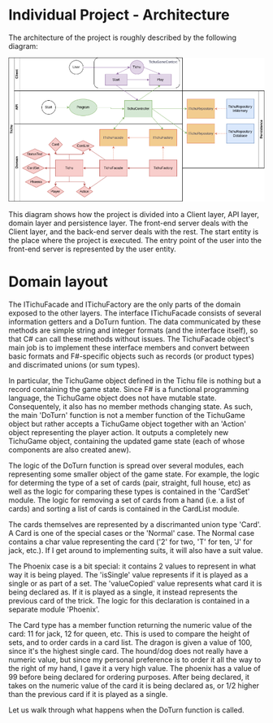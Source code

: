 # Individual Project - Architecture

The architecture of the project is roughly described by the following diagram:

![image](architecture-diagram.drawio.png)

This diagram shows how the project is divided into a Client layer, API layer, domain layer and persistence layer. The front-end server deals with the Client layer, and the back-end server deals with the rest. The start entity is the place where the project is executed. The entry point of the user into the front-end server is represented by the user entity. 

# Domain layout

The ITichuFacade and ITichuFactory are the only parts of the domain exposed to the other layers. The interface ITichuFacade consists of several information getters and a DoTurn funtion. The data communicated by these methods are simple string and integer formats (and the interface itself), so that C# can call these methods without issues. The TichuFacade object's main job is to implement these interface members and convert between basic formats and F#-specific objects such as records (or product types) and discrimated unions (or sum types). 

In particular, the TichuGame object defined in the Tichu file is nothing but a record containing the game state. Since F# is a functional programming language, the TichuGame object does not have mutable state. Consequentely, it also has no member methods changing state. As such, the main 'DoTurn' function is not a member function of the TichuGame object but rather accepts a TichuGame object together with an 'Action' object representing the player action. It outputs a completely new TichuGame object, containing the updated game state (each of whose components are also created anew).

The logic of the DoTurn function is spread over several modules, each representing some smaller object of the game state. For example, the logic for determing the type of a set of cards (pair, straight, full house, etc) as well as the logic for comparing these types is contained in the 'CardSet' module. The logic for removing a set of cards from a hand (i.e. a list of cards) and sorting a list of cards is contained in the CardList module. 

The cards themselves are represented by a discrimanted union type 'Card'. A Card is one of the special cases or the 'Normal' case. The Normal case contains a char value representing the card ('2' for two, 'T' for ten, 'J' for jack, etc.). If I get around to implementing suits, it will also have a suit value. 

The Phoenix case is a bit special: it contains 2 values to represent in what way it is being played. The 'isSingle' value represents if it is played as a single or as part of a set. The 'valueCopied' value represents what card it is being declared as. If it is played as a single, it instead represents the previous card of the trick. The logic for this declaration is contained in a separate module 'Phoenix'.

The Card type has a member function returning the numeric value of the card: 11 for jack, 12 for queen, etc. This is used to compare the height of sets, and to order cards in a card list. The dragon is given a value of 100, since it's the highest single card. The hound/dog does not really have a numeric value, but since my personal preference is to order it all the way to the right of my hand, I gave it a very high value. The phoenix has a value of 99 before being declared for ordering purposes. After being declared, it takes on the numeric value of the card it is being declared as, or 1/2 higher than the previous card if it is played as a single. 

Let us walk through what happens when the DoTurn function is called. 